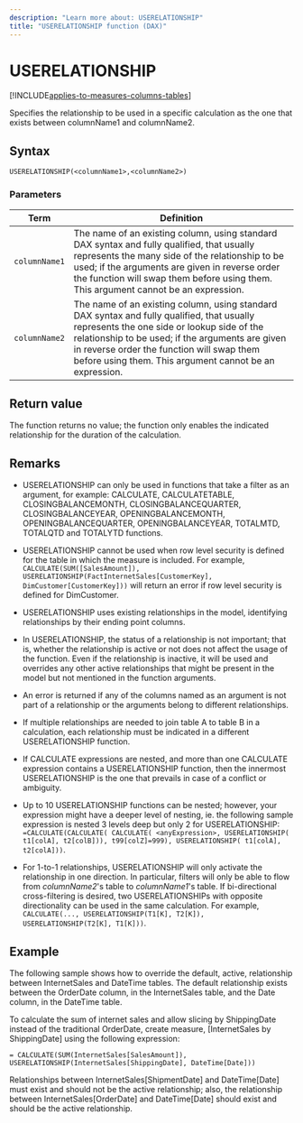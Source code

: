 ```yaml
---
description: "Learn more about: USERELATIONSHIP"
title: "USERELATIONSHIP function (DAX)"
---
```

# USERELATIONSHIP

[!INCLUDE[applies-to-measures-columns-tables](includes/applies-to-measures-columns-tables.md)]

Specifies the relationship to be used in a specific calculation as the one that exists between columnName1 and columnName2.  
  
## Syntax  
  
```dax
USERELATIONSHIP(<columnName1>,<columnName2>)  
```
  
### Parameters  

|Term|Definition|  
|--------|--------------|  
| `columnName1`  |  The name of an existing column, using standard DAX syntax and fully qualified, that usually represents the many side of the relationship to be used; if the arguments are given in reverse order the function will swap them before using them. This argument cannot be an expression.  |  
| `columnName2` | The name of an existing column, using standard DAX syntax and fully qualified, that usually represents the one side or lookup side of the relationship to be used; if the arguments are given in reverse order the function will swap them before using them. This argument cannot be an expression.   |

## Return value

The function returns no value; the function only enables the indicated relationship for the duration of the calculation.  
  
## Remarks  
  
- USERELATIONSHIP can only be used in functions that take a filter as an argument, for example: CALCULATE, CALCULATETABLE, CLOSINGBALANCEMONTH, CLOSINGBALANCEQUARTER, CLOSINGBALANCEYEAR, OPENINGBALANCEMONTH, OPENINGBALANCEQUARTER, OPENINGBALANCEYEAR, TOTALMTD, TOTALQTD and TOTALYTD functions.  

- USERELATIONSHIP cannot be used when row level security is defined for the table in which the measure is included. For example, `CALCULATE(SUM([SalesAmount]), USERELATIONSHIP(FactInternetSales[CustomerKey], DimCustomer[CustomerKey]))` will return an error if row level security is defined for DimCustomer.
  
- USERELATIONSHIP uses existing relationships in the model, identifying  relationships by their ending point columns.  
  
- In USERELATIONSHIP, the status of a relationship is not important; that is, whether the relationship is active or not does not affect the usage of the function. Even if the relationship is inactive, it will be used and overrides any other active relationships that might be present in the model but not mentioned in the function arguments.  
  
- An error is returned if any of the columns named as an argument is not part of a relationship or the arguments belong to different relationships.  
  
- If multiple relationships are needed to join table A to table B in a calculation, each relationship must be indicated in a different USERELATIONSHIP function.  
  
- If CALCULATE expressions are nested, and more than one CALCULATE expression contains a USERELATIONSHIP function, then the innermost USERELATIONSHIP is the one that prevails in case of a conflict or ambiguity.  
  
- Up to 10 USERELATIONSHIP functions can be nested; however, your expression might have a deeper level of nesting, ie. the following sample expression is nested 3 levels deep but only 2 for USERELATIONSHIP: `=CALCULATE(CALCULATE( CALCULATE( <anyExpression>, USERELATIONSHIP( t1[colA], t2[colB])), t99[colZ]=999), USERELATIONSHIP( t1[colA], t2[colA]))`.  

- For 1-to-1 relationships, USERELATIONSHIP will only activate the relationship in one direction. In particular, filters will only be able to flow from *columnName2*'s table to *columnName1*'s table. If bi-directional cross-filtering is desired, two USERELATIONSHIPs with opposite directionality can be used in the same calculation. For example, `CALCULATE(..., USERELATIONSHIP(T1[K], T2[K]), USERELATIONSHIP(T2[K], T1[K]))`.
  
## Example

The following sample shows how to override the default, active, relationship between InternetSales and DateTime tables. The default relationship exists between the OrderDate column, in the InternetSales table, and the Date column, in the DateTime table.  
  
To calculate the sum of internet sales and allow slicing by ShippingDate instead of the traditional OrderDate, create measure, [InternetSales by ShippingDate] using the following expression:  
  
```dax
= CALCULATE(SUM(InternetSales[SalesAmount]), USERELATIONSHIP(InternetSales[ShippingDate], DateTime[Date]))  
```

Relationships between InternetSales[ShipmentDate] and DateTime[Date] must exist and should not be the active relationship; also, the relationship between InternetSales[OrderDate] and DateTime[Date] should exist and should be the active relationship.
